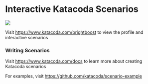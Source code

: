 # Interactive Katacoda Scenarios

[![](http://shields.katacoda.com/katacoda/brightboost/count.svg)](https://www.katacoda.com/brightboost "Get your profile on Katacoda.com")

Visit https://www.katacoda.com/brightboost to view the profile and interactive scenarios

### Writing Scenarios
Visit https://www.katacoda.com/docs to learn more about creating Katacoda scenarios

For examples, visit https://github.com/katacoda/scenario-example

